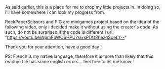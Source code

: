 As said earlier, this is a place for me to drop my little projects in. In doing so, i'll have somewhere i can look my progress from.

RockPaperScissors and PIG are minigames project based on the idea of the following video, only i decided make it without using the creator's code. As such, do not be surprised if the code is different !
url: "https://youtu.be/NpmFbWO6HPU?si=sPDO8hezqSoeLz--"

Thank you for your attention, have a good day !

PS: French is my native language, therefore it is more than likely that this readme file has some english errors... feel free to let me know !
